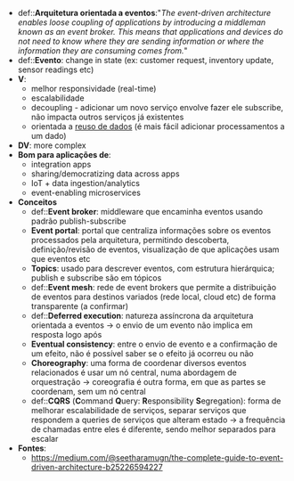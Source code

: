 
* def::**Arquitetura orientada a eventos**:"*The event-driven architecture enables loose coupling of applications by introducing a middleman known as an event broker. This means that applications and devices do not need to know where they are sending information or where the information they are consuming comes from.*"
* def::**Evento**: change in state (ex: customer request, inventory update, sensor readings etc)
* **V**:
	* melhor responsividade (real-time)
	* escalabilidade
	* decoupling - adicionar um novo serviço envolve fazer ele subscribe, não impacta outros serviços já existentes
	* orientada a [reuso de dados](https://www.youtube.com/watch?v=7fkS-18KBlw) (é mais fácil adicionar processamentos a um dado)
* **DV**: more complex
* **Bom para aplicações de**:
	* integration apps
	* sharing/democratizing data across apps
	* IoT + data ingestion/analytics
	* event-enabling microservices
* **Conceitos**
	* def::**Event broker**: middleware que encaminha eventos usando padrão publish-subscribe
	* **Event portal**: portal que centraliza informações sobre os eventos processados pela arquitetura, permitindo descoberta, definição/revisão de eventos, visualização de que aplicações usam que eventos etc
	* **Topics**: usado para descrever eventos, com estrutura hierárquica; publish e subscribe são em tópicos
	* def::**Event mesh**: rede de event brokers que permite a distribuição de eventos para destinos variados (rede local, cloud etc) de forma transparente (a confirmar)
	* def::**Deferred execution**: natureza assíncrona da arquitetura orientada a eventos -> o envio de um evento não implica em resposta logo após
	* **Eventual consistency**: entre o envio de evento e a confirmação de um efeito, não é possível saber se o efeito já ocorreu ou não
	* **Choreography**: uma forma de coordenar diversos eventos relacionados é usar um nó central, numa abordagem de orquestração -> coreografia é outra forma, em que as partes se coordenam, sem um nó central
	* def::**CQRS** (**C**ommand **Q**uery: **R**esponsibility **S**egregation): forma de melhorar escalabilidade de serviços, separar serviços que respondem a queries de serviços que alteram estado -> a frequência de chamadas entre eles é diferente, sendo melhor separados para escalar
* **Fontes**:
	* https://medium.com/@seetharamugn/the-complete-guide-to-event-driven-architecture-b25226594227